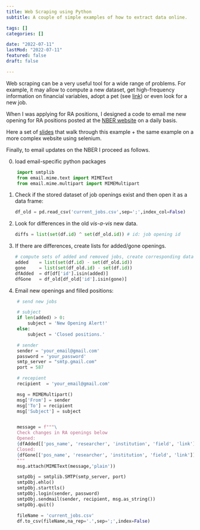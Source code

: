 ```yaml
---
title: Web Scraping using Python
subtitle: A couple of simple examples of how to extract data online.

tags: []
categories: []

date: "2022-07-11"
lastMod: "2022-07-11"
featured: false
draft: false

---
```


Web scraping can be a very useful tool for a wide range of problems. For example, it may allow to compute a new dataset, get high-frequency information on financial variables, adopt a pet (see [link](https://acarril.github.io/posts/adopt-dog-python)) or even look for a new job.

When I was applying for RA positions, I designed a code to email me new opening for RA positions posted at the [NBER website](https://www.nber.org/career-resources/research-assistant-positions-not-nber) on a daily basis. 

Here a set of [slides](/files/web_scraping_slides.pdf) that walk through this example + the same example on a more complex website using selenium.

Finally, to email updates on the NBER I proceed as follows. 

0. load email-specific python packages
```python
    import smtplib
    from email.mime.text import MIMEText
    from email.mime.multipart import MIMEMultipart
```
1. Check if the stored dataset of job openings exist and then open it as a data frame:     
    ```python
    df_old = pd.read_csv('current_jobs.csv',sep=';',index_col=False)
    ```

2. Look for differences in the old *vis-a-vis* new data.
    ```python
    diffs = list(set(df.id) ^ set(df_old.id)) # id: job opening id
    ```

3. If there are differences, create lists for added/gone openings.
    ```python 
    # compute sets of added and removed jobs, create corresponding dataframes (email)
    added    = list(set(df.id) - set(df_old.id))
    gone     = list(set(df_old.id) - set(df.id))
    dfAdded  = df[df['id'].isin(added)]
    dfGone   = df_old[df_old['id'].isin(gone)]
    ```

4. Email new openings and filled positions:
```python
    # send new jobs

    # subject
    if len(added) > 0:
        subject = 'New Opening Alert!'
    else:
        subject = 'Closed positions.'

    # sender
    sender = 'your_email@gmail.com'
    password = 'your_password'
    smtp_server = "smtp.gmail.com"
    port = 587

    # recepient
    recipient  = 'your_email@gmail.com'

    msg = MIMEMultipart()
    msg['From'] = sender
    msg['To'] = recipient
    msg['Subject'] = subject  


    message = f"""\
    Check changes in RA openings below 
    Opened:
    {dfAdded[['pos_name', 'researcher', 'institution', 'field', 'link']].stack().to_string(index=False)}
    Closed:
    {dfGone[['pos_name', 'researcher', 'institution', 'field', 'link']].stack().to_string(index=False)}
    """
    msg.attach(MIMEText(message,'plain')) 

    smtpObj = smtplib.SMTP(smtp_server, port)
    smtpObj.ehlo()
    smtpObj.starttls()
    smtpObj.login(sender, password)
    smtpObj.sendmail(sender, recipient, msg.as_string())
    smtpObj.quit()

    fileName = 'current_jobs.csv'
    df.to_csv(fileName,na_rep='.',sep=';',index=False)
```



